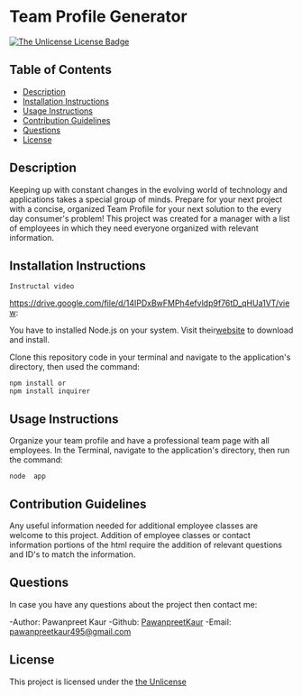 # Team Profile Generator

[![The Unlicense License Badge](https://img.shields.io/badge/license-The_Unlicense-blue)](https://choosealicense.com/licenses/unlicense/)

## Table of Contents

- [Description](#description)
- [Installation Instructions](#installation-instructions)
- [Usage Instructions](#usage-instructions)
- [Contribution Guidelines](#contribution-guidelines)
- [Questions](#questions)
- [License](#license)

## Description

Keeping up with constant changes in the evolving world of technology and applications takes a special group of minds. Prepare for your next project with a concise, organized Team Profile for your next solution to the every day consumer's problem! This project was created for a manager with a list of employees in which they need everyone organized with relevant information.

## Installation Instructions

`Instructal video`

https://drive.google.com/file/d/14IPDxBwFMPh4efvldp9f76tD_qHUa1VT/view:


You have to installed Node.js on your system. Visit their[website](https://nodejs.org/en/) to download and install.

Clone this repository code in your terminal and navigate to the application's directory, then used the command:

```
npm install or
npm install inquirer

```

## Usage Instructions

Organize your team profile and have a professional team page with all employees.
In the Terminal, navigate to the application's directory, then run the command:

```
node  app

```
## Contribution  Guidelines

Any useful information needed for additional employee classes are welcome to this project. Addition of employee classes or contact information portions of the html require the addition of relevant questions and ID's to match the information. 

## Questions

In case you have any questions about the project then contact me:

-Author: Pawanpreet Kaur
-Github: [PawanpreetKaur](https://github.com/pawan495)
-Email: pawanpreetkaur495@gmail.com

## License

This project is licensed under the [the Unlicense](https://choosealicense.com/licenses/unlicense/)


